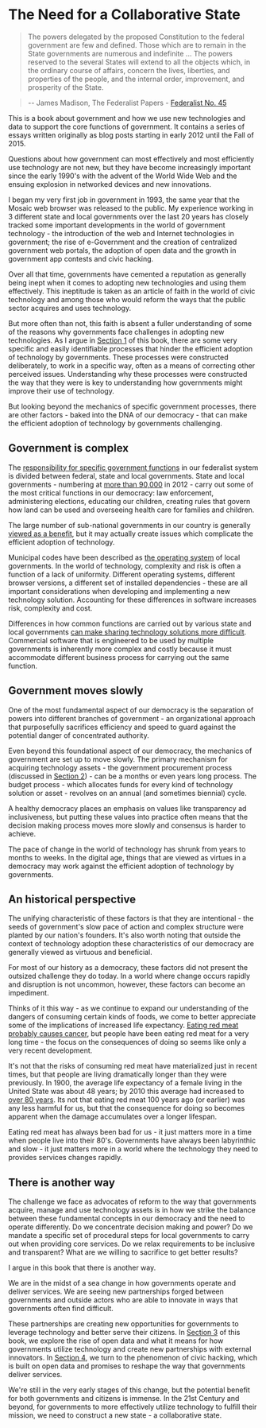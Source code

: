 # The Need for a Collaborative State

> The powers delegated by the proposed Constitution to the federal government are few and defined. Those which are to remain in the State governments are numerous and indefinite ... The powers reserved to the several States will extend to all the objects which, in the ordinary course of affairs, concern the lives, liberties, and properties of the people, and the internal order, improvement, and prosperity of the State.

> --  James Madison, The Federalist Papers - [Federalist No. 45](http://thomas.loc.gov/home/histdox/fed_45.html)

This is a book about government and how we use new technologies and data to support the core functions of government. It contains a series of essays written originally as blog posts starting in early 2012 until the Fall of 2015.

Questions about how government can most effectively and most efficiently use technology are not new, but they have become increasingly important since the early 1990's with the advent of the World Wide Web and the ensuing explosion in networked devices and new innovations.

I began my very first job in government in 1993, the same year that the Mosaic web browser was released to the public. My experience working in 3 different state and local governments over the last 20 years has closely tracked some important developments in the world of government technology - the introduction of the web and Internet technologies in government; the rise of e-Government and the creation of centralized government web portals, the adoption of open data and the growth in government app contests and civic hacking.

Over all that time, governments have cemented a reputation as generally being inept when it comes to adopting new technologies and using them effectively. This ineptitude is taken as an article of faith in the world of civic technology and among those who would reform the ways that the public sector acquires and uses technology.

But more often than not, this faith is absent a fuller understanding of some of the reasons why governments face challenges in adopting new technologies. As I argue in [Section 1](government_operations.md) of this book, there are some very specific and easily identifiable processes that hinder the efficient adoption of technology by governments. These processes were constructed deliberately, to work in a specific way, often as a means of correcting other perceived issues. Understanding why these processes were constructed the way that they were is key to understanding how governments might improve their use of technology.

But looking beyond the mechanics of specific government processes, there are other factors - baked into the DNA of our democracy - that can make the efficient adoption of technology by governments challenging.

## Government is complex

The [responsibility for specific government functions](https://www.whitehouse.gov/1600/state-and-local-government) in our federalist system is divided between federal, state and local governments. State and local governments - numbering at [more than 90,000](http://www.census.gov/govs/cog/) in 2012 - carry out some of the most critical functions in our democracy: law enforcement, administering elections, educating our children, creating rules that govern how land can be used and overseeing health care for families and children.

The large number of sub-national governments in our country is generally [viewed as a benefit](https://en.wikipedia.org/wiki/Laboratories_of_democracy), but it may actually create issues which complicate the efficient adoption of technology. 

Municipal codes have been described as [the operating system](http://www.codeforamerica.org/blog/2014/07/17/introducing-zoningcheck/) of local governments. In the world of technology, complexity and risk is often a function of a lack of uniformity. Different operating systems, different browser versions, a different set of installed dependencies - these are all important considerations when developing and implementing a new technology solution. Accounting for these differences in software increases risk, complexity and cost.

Differences in how common functions are carried out by various state and local governments [can make sharing technology solutions more difficult](http://www.informationweek.com/states-seek-common-ground-on-open-source/d/d-id/1023933?). Commercial software that is engineered to be used by multiple governments is inherently more complex and costly because it must accommodate different business process for carrying out the same function.

## Government moves slowly

One of the most fundamental aspect of our democracy is the separation of powers into different branches of government - an organizational approach that purposefully sacrifices efficiency and speed to guard against the potential danger of concentrated authority.

Even beyond this foundational  aspect of our democracy, the mechanics of government are set up to move slowly. The primary mechanism for acquiring technology assets - the government procurement process (discussed in [Section 2](procurement_reform.md)) - can be a months or even years long process. The budget process - which allocates funds for every kind of technology solution or asset - revolves on an annual (and sometimes biennial) cycle.

A healthy democracy places an emphasis on values like transparency ad inclusiveness, but putting these values into practice often means that the decision making process moves more slowly and consensus is harder to achieve. 

The pace of change in the world of technology has shrunk from years to months to weeks. In the digital age, things that are viewed as virtues in a democracy may work against the efficient adoption of technology by governments.

## An historical perspective

The unifying characteristic of these factors is that they are intentional - the seeds of government's slow pace of action and complex structure were planted by our nation's founders. It's also worth noting that outside the context of technology adoption these characteristics of our democracy are generally viewed as virtuous and beneficial.

For most of our history as a democracy, these factors did not present the outsized challenge they do today. In a world where change occurs rapidly and disruption is not uncommon, however, these factors can become an impediment. 

Thinks of it this way - as we continue to expand our understanding of the dangers of consuming certain kinds of foods, we come to better appreciate some of the implications of increased life expectancy. [Eating red meat probably causes cancer](http://www.bbc.com/news/health-34615621), but people have been eating red meat for a very long time - the focus on the consequences of doing so seems like only a very recent development. 

It's not that the risks of consuming red meat have materialized just in recent times, but that people are living dramatically longer than they were previously. In 1900, the average life expectancy of a female living in the United State was about 48 years; by 2010 this average had increased to [over 80 years](http://www.cdc.gov/nchs/data/nvsr/nvsr63/nvsr63_07.pdf). Its not that eating red meat 100 years ago (or earlier) was any less harmful for us, but that the consequence for doing so becomes apparent when the damage accumulates over a longer lifespan.

Eating red meat has always been bad for us - it just matters more in a time when people live into their 80's. Governments have always been labyrinthic and slow - it just matters more in a world where the technology they need to provides services changes rapidly.

## There is another way

The challenge we face as advocates of reform to the way that governments acquire, manage and use technology assets is in how we strike the balance between these fundamental concepts in our democracy and the need to operate differently. Do we concentrate decision making and power? Do we mandate a specific set of procedural steps for local governments to carry out when providing core services. Do we relax requirements to be inclusive and transparent? What are we willing to sacrifice to get better results?

I argue in this book that there is another way.

We are in the midst of a sea change in how governments operate and deliver services. We are seeing new partnerships forged between governments and outside actors who are able to innovate in ways that governments often find difficult. 

These partnerships are creating new opportunities for governments to leverage technology and better serve their citizens. In [Section 3](open_data.md) of this book, we explore the rise of open data and what it means for how governments utilize technology and create new partnerships with external innovators. In [Section 4](civic_hacking.md), we turn to the phenomenon of civic hacking, which is built on open data and promises to reshape the way that governments deliver services.

We're still in the very early stages of this change, but the potential benefit for both governments and citizens is immense. In the 21st Century and beyond, for governments to more effectively utilize technology to fulfill their mission, we need to construct a new state - a collaborative state.


